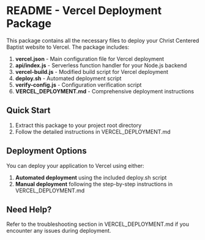 # README - Vercel Deployment Package

This package contains all the necessary files to deploy your Christ Centered Baptist website to Vercel. The package includes:

1. **vercel.json** - Main configuration file for Vercel deployment
2. **api/index.js** - Serverless function handler for your Node.js backend
3. **vercel-build.js** - Modified build script for Vercel deployment
4. **deploy.sh** - Automated deployment script
5. **verify-config.js** - Configuration verification script
6. **VERCEL_DEPLOYMENT.md** - Comprehensive deployment instructions

## Quick Start

1. Extract this package to your project root directory
2. Follow the detailed instructions in VERCEL_DEPLOYMENT.md

## Deployment Options

You can deploy your application to Vercel using either:

1. **Automated deployment** using the included deploy.sh script
2. **Manual deployment** following the step-by-step instructions in VERCEL_DEPLOYMENT.md

## Need Help?

Refer to the troubleshooting section in VERCEL_DEPLOYMENT.md if you encounter any issues during deployment.
